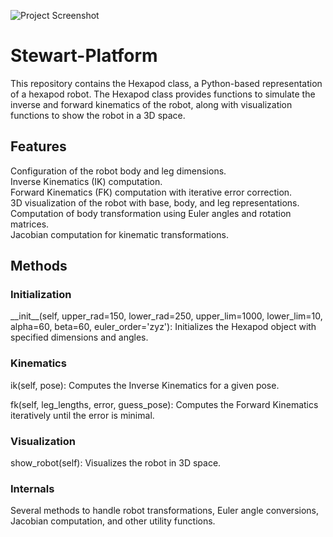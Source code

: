 ![Project Screenshot](https://github.com/user-attachments/assets/58fc6da1-4b60-4906-a448-17c98d5ac82c)
<h1>Stewart-Platform</h1> 

This repository contains the Hexapod class, a Python-based representation of a hexapod robot. The Hexapod class provides functions to simulate the inverse and forward kinematics of the robot, along with visualization functions to show the robot in a 3D space.

<H2> Features</H2>

Configuration of the robot body and leg dimensions.\
Inverse Kinematics (IK) computation.\
Forward Kinematics (FK) computation with iterative error correction.\
3D visualization of the robot with base, body, and leg representations.\
Computation of body transformation using Euler angles and rotation matrices.\
Jacobian computation for kinematic transformations.

<H2>Methods</H2>

<H3>Initialization</H3>
__init__(self, upper_rad=150, lower_rad=250, upper_lim=1000, lower_lim=10, alpha=60, beta=60, euler_order='zyz'): Initializes the Hexapod object with specified dimensions and angles.

<H3>Kinematics</H3>
ik(self, pose): Computes the Inverse Kinematics for a given pose.

fk(self, leg_lengths, error, guess_pose): Computes the Forward Kinematics iteratively until the error is minimal.

<H3>Visualization</H3>
show_robot(self): Visualizes the robot in 3D space.

<H3>Internals</H3>
Several methods to handle robot transformations, Euler angle conversions, Jacobian computation, and other utility functions.
